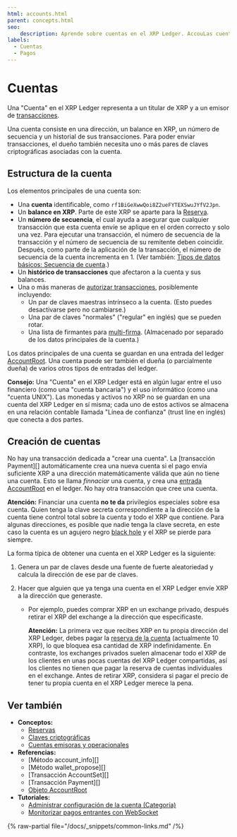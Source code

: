 ```yaml
---
html: accounts.html
parent: concepts.html
seo:
    description: Aprende sobre cuentas en el XRP Ledger. AccouLas cuentas pueden enviar transacciones y almacenar XRP.
labels:
  - Cuentas
  - Pagos
---
```

# Cuentas

Una "Cuenta" en el XRP Ledger representa a un titular de XRP y a un emisor de [transacciones](../../references/protocol/transactions/index.md).

Una cuenta consiste en una dirección, un balance en XRP, un número de secuencia y un historial de sus transacciones. Para poder enviar transacciones, el dueño también necesita uno o más pares de claves criptográficas asociadas con la cuenta.


## Estructura de la cuenta

 Los elementos principales de una cuenta son:

- Una **cuenta** identificable, como `rf1BiGeXwwQoi8Z2ueFYTEXSwuJYfV2Jpn`.
- Un **balance en XRP**. Parte de este XRP se aparte para la [Reserva](reserves.md).
- Un **número de secuencia**, el cual ayuda a asegurar que cualquier transacción que esta cuenta envíe se aplique en el orden correcto y solo una vez. Para ejecutar una transacción, el número de secuencia de la transacción y el número de secuencia de su remitente deben coincidir. Después, como parte de la aplicación de la transacción, el número de secuencia de la cuenta incrementa en 1. (Ver también: [Tipos de datos básicos: Secuencia de cuenta](../../references/protocol/data-types/basic-data-types.md#account-sequence).)
- Un **histórico de transacciones** que afectaron a la cuenta y sus balances.
- Una o más maneras de [autorizar transacciones](../transactions/index.md#authorizing-transactions), posiblemente incluyendo:
    - Un par de claves maestras intrínseco a la cuenta. (Esto puedes desactivarse pero no cambiarse.)
    - Una par de claves "normales" ("regular" en inglés) que se pueden rotar.
    - Una lista de firmantes para [multi-firma](multi-signing.md). (Almacenado por separado de los datos principales de la cuenta.)

Los datos principales de una cuenta se guardan en una entrada del ledger [AccountRoot](../../references/protocol/ledger-data/ledger-entry-types/accountroot.md). Una cuenta puede ser también el dueña (o parcialmente dueña) de varios otros tipos de entradas del ledger.

**Consejo:** Una "Cuenta" en el XRP Ledger está en algún lugar entre el uso financiero (como una "cuenta bancaria") y el uso informático (como una "cuenta UNIX"). Las monedas y activos no XRP no se guardan en una cuenta del XRP Ledger en sí misma; cada uno de estos activos se almacena en una relación contable llamada "Línea de confianza" (trust line en inglés) que conecta a dos partes.


## Creación de cuentas

No hay una transacción dedicada a "crear una cuenta". La [transacción Payment][] automáticamente crea una nueva cuenta si el pago envía suficiente XRP a una dirección matemáticamente válida que aún no tiene una cuenta. Esto se llama _finnaciar_ una cuenta, y crea una [entrada AccountRoot](../../references/protocol/ledger-data/ledger-entry-types/accountroot.md) en el ledger. No hay otra transacción que cree una cuenta.

**Atención:** Financiar una cuenta **no te da** privilegios especiales sobre esa cuenta. Quien tenga la clave secreta correspondiente a la dirección de la cuenta tiene control total sobre la cuenta y todo el XRP que contiene.  Para algunas direcciones, es posible que nadie tenga la clave secreta, en este caso la cuenta es un agujero negro [black hole](addresses.md#special-addresses) y el XRP se pierde para siempre.

La forma típica de obtener una cuenta en el XRP Ledger es la siguiente:

1. Genera un par de claves desde una fuente de fuerte aleatoriedad y calcula la dirección de ese par de claves.

2. Hacer que alguien que ya tenga una cuenta en el XRP Ledger envíe XRP a la dirección que generaste.

    - Por ejemplo, puedes comprar XRP en un exchange privado, después retirar el XRP del exchange a la dirección que especificaste.

        **Atención:** La primera vez que recibes XRP en tu propia dirección del XRP Ledger, debes pagar la [reserva de la cuenta](reserves.md) (actualmente 10 XRP), lo que bloquea esa cantidad de XRP indefinidamente. En contraste, los exchanges privados suelen almacenar todo el XRP de los clientes en unas pocas cuentas del XRP Ledger compartidas, así los clientes no tienen que pagar la reserva de cuentas individuales en el exchange. Antes de retirar XRP, considera si pagar el precio de tener tu propia cuenta en el XRP Ledger merece la pena.



## Ver también

- **Conceptos:**
    - [Reservas](reserves.md)
    - [Claves criptográficas](cryptographic-keys.md)
    - [Cuentas emisoras y operacionales](account-types.md)
- **Referencias:**
    - [Método account_info][]
    - [Método wallet_propose][]
    - [Transacción AccountSet][]
    - [Transacción Payment][]
    - [Objeto AccountRoot](../../references/protocol/ledger-data/ledger-entry-types/accountroot.md)
- **Tutoriales:**
    - [Administrar configuración de la cuenta (Categoría)](../../tutorials/how-tos/manage-account-settings/index.md)
    - [Monitorizar pagos entrantes con WebSocket](../../tutorials/http-websocket-apis/build-apps/monitor-incoming-payments-with-websocket.md)

{% raw-partial file="/docs/_snippets/common-links.md" /%}
